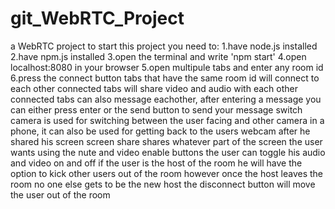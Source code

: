 # git_WebRTC_Project
 a WebRTC project
 to start this project you need to:
 1.have node.js installed
 2.have npm.js installed
 3.open the terminal and write 'npm start'
 4.open localhost:8080 in your browser
 5.open multipule tabs and enter any room id
 6.press the connect button
 tabs that have the same room id will connect to each other
 connected tabs will share video and audio with each other
 connected tabs can also message eachother, after entering a message you can either press enter or the send button to send your message
 switch camera is used for switching between the user facing and other camera in a phone, it can also be used for getting back to the users webcam after he shared his screen
 screen share shares whatever part of the screen the user wants
 using the nute and video enable buttons the user can toggle his audio and video on and off 
 if the user is the host of the  room he will have the option to kick other users out of the room
 however once the host leaves the room no one else gets to be the new host
 the disconnect button will move the user out of the room